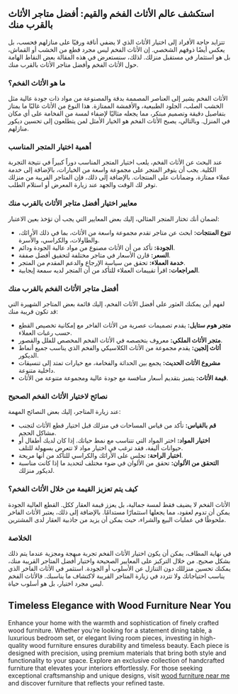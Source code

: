 <h2>استكشف عالم الأثاث الفخم والقيم: أفضل متاجر الأثاث بالقرب منك</h2>

<p>تتزايد حاجة الأفراد إلى اختيار الأثاث الذي لا يضفي أناقة ورقيًا على منازلهم فحسب، بل يعكس أيضًا ذوقهم الشخصي. إن الأثاث الفخم ليس مجرد قطع من الخشب أو القماش، بل هو استثمار في مستقبل منزلك. لذلك، سنستعرض في هذه المقالة بعض النقاط الهامة حول الأثاث الفخم وأفضل متاجر الأثاث بالقرب منك.</p>

<h3>ما هو الأثاث الفخم؟</h3>

<p>الأثاث الفخم يشير إلى العناصر المصممة بدقة والمصنوعة من مواد ذات جودة عالية مثل الخشب الصلب، الجلود الطبيعية، والأقمشة الممتازة. هذا النوع من الأثاث غالبًا ما يمتاز بتفاصيل دقيقة وتصميم مبتكر، مما يجعله مثاليًا لإضفاء لمسة من الفخامة على أي مكان في المنزل. وبالتالي، يصبح الأثاث الفخم هو الخيار الأمثل لمن يتطلعون إلى تحسين ديكور منازلهم.</p>

<h3>أهمية اختيار المتجر المناسب</h3>

<p>عند البحث عن الأثاث الفخم، يلعب اختيار المتجر المناسب دوراً كبيراً في نتيجة التجربة الكلية. يجب أن يتوفر المتجر على مجموعة واسعة من الخيارات، بالإضافة إلى خدمة عملاء ممتازة، وضمانات على المنتجات. بالإضافة إلى ذلك، فإن المتاجر القريبة من منزلك توفر لك الوقت والجهد عند زيارة المعرض أو استلام الطلب.</p>

<h3>معايير اختيار أفضل متاجر الأثاث بالقرب منك</h3>

<p>لضمان أنك تختار المتجر المثالي، إليك بعض المعايير التي يجب أن تؤخذ بعين الاعتبار:</p>

<ul>
    <li><strong>تنوع المنتجات:</strong> ابحث عن متاجر تقدم مجموعة واسعة من الأثاث، بما في ذلك الأرائك، والطاولات، والكراسي، والأسرة.</li>
    <li><strong>الجودة:</strong> تأكد من أن الأثاث مصنوع من مواد عالية الجودة ودائم.</li>
    <li><strong>السعر:</strong> قارن الأسعار في متاجر مختلفة لتحقيق أفضل صفقة.</li>
    <li><strong>خدمة العملاء:</strong> تحقق من سياسة الإرجاع والدعم المقدم من المتجر.</li>
    <li><strong>المراجعات:</strong> اقرأ تقييمات العملاء للتأكد من أن المتجر لديه سمعة إيجابية.</li>
</ul>

<h3>أفضل متاجر الأثاث الفخم بالقرب منك</h3>

<p>لفهم أين يمكنك العثور على أفضل الأثاث الفخم، إليك قائمة بعض المتاجر الشهيرة التي قد تكون قريبة منك:</p>

<ul>
    <li><strong>متجر هوم ستايل:</strong> يقدم تصميمات عصرية من الأثاث الفاخر مع إمكانية تخصيص القطع حسب رغبات العملاء.</li>
    <li><strong>متجر الأثاث الملكي:</strong> معروف بتخصصه في الأثاث الفخم المخصص للفلل والقصور.</li>
    <li><strong>أثاث إلجين:</strong> يقدم مجموعة من الأثاث الكلاسيكي والفخم الذي يناسب جميع أنماط الديكور.</li>
    <li><strong>مشروع الأثاث الحديث:</strong> يجمع بين الحداثة والفخامة، مع خيارات تمتد إلى تنسيقات داخلية متنوعة.</li>
    <li><strong>قيمة الأثاث:</strong> يتميز بتقديم أسعار منافسة مع جودة عالية ومجموعة متنوعة من الأثاث.</li>
</ul>

<h3>نصائح لاختيار الأثاث الفخم الصحيح</h3>

<p>عند زيارة المتاجر، إليك بعض النصائح المهمة:</p>

<ul>
    <li><strong>قم بالقياس:</strong> تأكد من قياس المساحات في منزلك قبل اختيار قطع الأثاث لتجنب مشاكل الحجم.</li>
    <li><strong>اختيار المواد:</strong> اختر المواد التي تتناسب مع نمط حياتك. إذا كان لديك أطفال أو حيوانات أليفة، فقد ترغب في اختيار مواد لا تتعرض بسهولة للتلف.</li>
    <li><strong>اختبار الراحة:</strong> تجلس على الأرائك والكراسي للتأكد من أنها مريحة.</li>
    <li><strong>التحقق من الألوان:</strong> تحقق من الألوان في ضوء مختلف لتحديد ما إذا كانت مناسبة لديكور منزلك.</li>
</ul>

<h3>كيف يتم تعزيز القيمة من خلال الأثاث الفخم؟</h3>

<p>الأثاث الفخم لا يضيف فقط لمسة جمالية، بل يعزز قيمة العقار ككل. القطع العالية الجودة يمكن أن تدوم لعقود، مما يجعلها استثمارًا مستدامًا. بالإضافة إلى ذلك، يعتبر الأثاث الفاخر ملحوظًا في عمليات البيع والشراء، حيث يمكن أن يزيد من جاذبية العقار لدى المشترين.</p>

<h3>الخلاصة</h3>

<p>في نهاية المطاف، يمكن أن يكون اختيار الأثاث الفخم تجربة مبهجة ومجزية عندما يتم ذلك بشكل صحيح. من خلال التركيز على المعايير الصحيحة واختيار أفضل المتاجر القريبة منك، يمكنك تحسين منزللك دون التنازل عن الأسلوب أو الجودة. استثمر في الأثاث الفاخر الذي يناسب احتياجاتك ولا تتردد في زيارة المتاجر القريبة لاكتشاف ما يناسبك. فالأثاث الفخم ليس مجرد اختيار، بل هو أسلوب حياة.</p> <h2>Timeless Elegance with Wood Furniture Near You</h2>  

<p>Enhance your home with the warmth and sophistication of finely crafted wood furniture. Whether you're looking for a statement dining table, a luxurious bedroom set, or elegant living room pieces, investing in high-quality wood furniture ensures durability and timeless beauty. Each piece is designed with precision, using premium materials that bring both style and functionality to your space. Explore an exclusive collection of handcrafted furniture that elevates your interiors effortlessly. For those seeking exceptional craftsmanship and unique designs, visit <a href="https://www.mobiliacleopatra.com/">wood furniture near me</a> and discover furniture that reflects your refined taste.</p>
